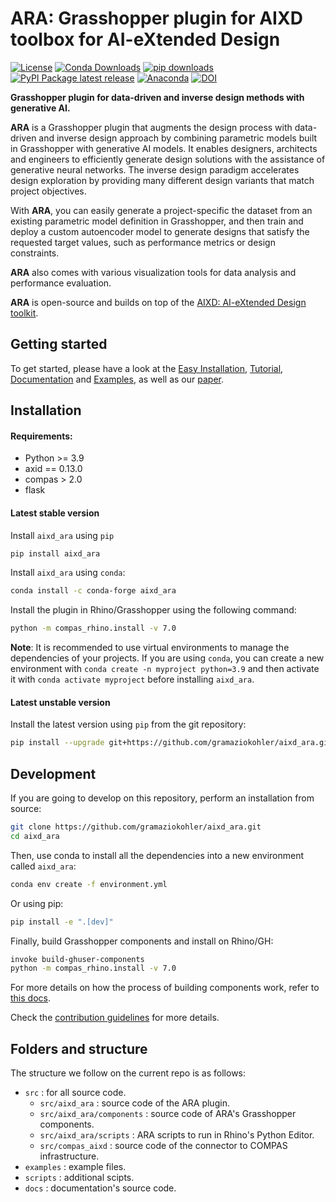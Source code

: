# ARA: Grasshopper plugin for AIXD toolbox for AI-eXtended Design

[![License](https://img.shields.io/github/license/gramaziokohler/aixd_ara.svg)](https://pypi.python.org/pypi/aixd_ara)
[![Conda Downloads](https://img.shields.io/conda/dn/conda-forge/aixd_ara)](https://anaconda.org/conda-forge/aixd_ara)
[![pip downloads](https://img.shields.io/pypi/dm/aixd_ara)](https://pypi.python.org/project/aixd_ara)
[![PyPI Package latest release](https://img.shields.io/pypi/v/aixd_ara.svg)](https://pypi.python.org/pypi/aixd_ara)
[![Anaconda](https://img.shields.io/conda/vn/conda-forge/aixd_ara.svg)](https://anaconda.org/conda-forge/aixd_ara)
[![DOI](https://zenodo.org/badge/DOI/10.5281/zenodo.14007759.svg)](https://doi.org/10.5281/zenodo.14007758)


**Grasshopper plugin for data-driven and inverse design methods with generative AI.**


**ARA** is a Grasshopper plugin that augments the design process with data-driven and inverse design approach by combining parametric models built in Grasshopper with generative AI models. It enables designers, architects and engineers to efficiently generate design solutions with the assistance of generative neural networks. The inverse design paradigm accelerates design exploration by providing many different design variants that match project objectives.

With **ARA**, you can easily generate a project-specific the dataset from an existing parametric model definition in Grasshopper, and then train and deploy a custom autoencoder model to generate designs that satisfy the requested target values, such as performance metrics or design constraints.

**ARA** also comes with various visualization tools for data analysis and performance evaluation.

**ARA** is open-source and builds on top of the [AIXD: AI-eXtended Design toolkit](https://gitlab.renkulab.io/ai-augmented-design/aixd).

## Getting started

To get started, please have a look at the 
[Easy Installation](https://gramaziokohler.github.io/aixd_ara/latest/installation.html), 
[Tutorial](https://gramaziokohler.github.io/aixd_ara/latest/tutorial.html), 
[Documentation](https://gramaziokohler.github.io/aixd_ara/latest/documentation.html) and 
[Examples](https://gramaziokohler.github.io/aixd_ara/latest/examples.html),
as well as our [paper](https://link.springer.com/chapter/10.1007/978-3-031-68275-9_19).



## Installation

#### Requirements:
- Python >= 3.9
- axid == 0.13.0
- compas > 2.0
- flask

#### Latest stable version

Install `aixd_ara` using `pip`
```bash
pip install aixd_ara
```

Install `aixd_ara` using `conda`:
```bash
conda install -c conda-forge aixd_ara
```

Install the plugin in Rhino/Grasshopper using the following command:
```bash
python -m compas_rhino.install -v 7.0
```

**Note**: It is recommended to use virtual environments to manage the dependencies of your projects. If you are using 
`conda`, you can create a new environment with `conda create -n myproject python=3.9` and then activate it with
`conda activate myproject` before installing `aixd_ara`.

#### Latest unstable version

Install the latest version using `pip` from the git repository:
```bash
pip install --upgrade git+https://github.com/gramaziokohler/aixd_ara.git
```

## Development

If you are going to develop on this repository, perform an installation from source:

```bash
git clone https://github.com/gramaziokohler/aixd_ara.git
cd aixd_ara
```

Then, use conda to install all the dependencies into a new environment called `aixd_ara`:
```bash
conda env create -f environment.yml
```

Or using pip:
```bash
pip install -e ".[dev]"
```

Finally, build Grasshopper components and install on Rhino/GH:

```bash
invoke build-ghuser-components
python -m compas_rhino.install -v 7.0
```

For more details on how the process of building components work, refer to [this docs](https://github.com/compas-dev/compas-actions.ghpython_components).

Check the [contribution guidelines](CONTRIBUTING.md) for more details.

## Folders and structure

The structure we follow on the current repo is as follows:

* `src` : for all source code.
    * `src/aixd_ara` : source code of the ARA plugin.
    * `src/aixd_ara/components` : source code of ARA's Grasshopper components.
    * `src/aixd_ara/scripts` : ARA scripts to run in Rhino's Python Editor.
    * `src/compas_aixd` : source code of the connector to COMPAS infrastructure.
* `examples` : example files.
* `scripts` : additional scipts.
* `docs` : documentation's source code.
